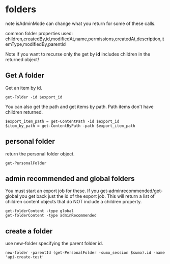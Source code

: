 # folders
note isAdminMode can change what you return for some of these calls.

common folder properties used:
children,createdBy,id,modifiedAt,name,permissions,createdAt,description,itemType,modifiedBy,parentId

Note if you want to recurse only the get by **id** includes children in the returned object!

## Get A folder
Get an item by id. 
```
get-Folder -id $export_id  
```

You can also get the path and get items by path. Path items don't have children returned.
```
$export_item_path = get-ContentPath -id $export_id
$item_by_path = get-ContentByPath -path $export_item_path
```

## personal folder
return the personal folder object.

```
get-PersonalFolder  
```

## admin recommended and global folders
You must start an export job for these. If you get-adminrecommended/get-global you get back just the id of the export job.
This will return a list of children content objects that do NOT include a children property.

```
get-folderContent -type global
get-folderContent -type adminRecommended
``` 

## create a folder
use new-folder specifying the parent folder id.

```
new-folder -parentId (get-PersonalFolder -sumo_session $sumo).id -name 'api-create-test'
```